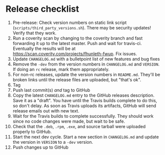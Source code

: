# Release checklist

 1. Pre-release: Check version numbers on static link script
    (`scripts/third_party_versions.sh`). There may be security updates! Verify
    that they work.
 2. Run a coverity scan by changing to the coverity branch and fast forwarding
    it up to the latest master. Push and wait for travis-ci. Eventually the
    results will be at https://scan.coverity.com/projects/fhunleth-fwup. Fix
    issues.
 3. Update `CHANGELOG.md` with a bulletpoint list of new features and bug fixes
 4. Remove the `-dev` from the version numbers in `CHANGELOG.md` and `VERSION`.
    If doing an `rc` release, mark them appropriately.
 5. For non-rc releases, update the version numbers in `README.md`. They'll be
    broken links until the release files are uploaded, but "that's ok".
 6. Tag
 7. Push last commit(s) *and* tag to GitHub
 8. Copy the latest `CHANGELOG.md` entry to the GitHub releases description.
    Save it as a "draft". You have until the Travis builds complete to do this,
    so don't delay. As soon as Travis uploads its artifacts, GitHub will send
    release emails out with new text.
 9. Wait for the Travis builds to complete successfully. They should work since
    no code changes were made, but wait to be safe.
 10. Check that the `.deb`, `.rpm`, `.exe`, and source tarball were uploaded
     properly to GitHub.
 11. Start the next dev cycle. Start a new section in `CHANGELOG.md` and update
     the version in `VERSION` to a `-dev` version.
 12. Push changes up to GitHub
